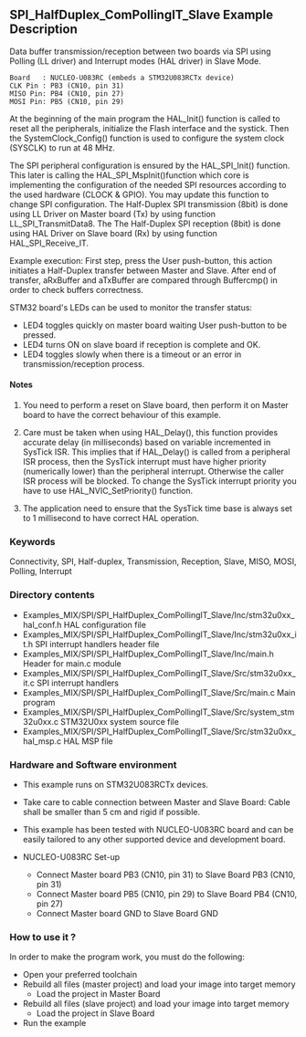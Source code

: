 ## <b>SPI_HalfDuplex_ComPollingIT_Slave Example Description</b>

Data buffer transmission/reception between 
two boards via SPI using Polling (LL driver) and Interrupt modes (HAL driver) in Slave Mode.

	Board	: NUCLEO-U083RC (embeds a STM32U083RCTx device)
	CLK Pin : PB3 (CN10, pin 31)
	MISO Pin: PB4 (CN10, pin 27)
	MOSI Pin: PB5 (CN10, pin 29)

At the beginning of the main program the HAL_Init() function is called to reset 
all the peripherals, initialize the Flash interface and the systick.
Then the SystemClock_Config() function is used to configure the system
clock (SYSCLK) to run at 48 MHz.

The SPI peripheral configuration is ensured by the HAL_SPI_Init() function.
This later is calling the HAL_SPI_MspInit()function which core is implementing
the configuration of the needed SPI resources according to the used hardware (CLOCK & 
GPIO). You may update this function to change SPI configuration.
The Half-Duplex SPI transmission (8bit) is done using LL Driver on Master board (Tx) by using function 
LL_SPI_TransmitData8.
The The Half-Duplex SPI reception (8bit) is done using HAL Driver on Slave board (Rx) by using function 
HAL_SPI_Receive_IT.

Example execution:
First step, press the User push-button, this action initiates a Half-Duplex transfer 
between Master and Slave.
After end of transfer, aRxBuffer and aTxBuffer are compared through Buffercmp() in order to 
check buffers correctness.

STM32 board's LEDs can be used to monitor the transfer status:

 - LED4 toggles quickly on master board waiting User push-button to be pressed.
 - LED4 turns ON on slave board if reception is complete and OK.
 - LED4 toggles slowly when there is a timeout or an error in transmission/reception process.   

#### <b>Notes</b>

 1. You need to perform a reset on Slave board, then perform it on Master board
    to have the correct behaviour of this example.

 2. Care must be taken when using HAL_Delay(), this function provides accurate delay (in milliseconds)
    based on variable incremented in SysTick ISR. This implies that if HAL_Delay() is called from
    a peripheral ISR process, then the SysTick interrupt must have higher priority (numerically lower)
    than the peripheral interrupt. Otherwise the caller ISR process will be blocked.
    To change the SysTick interrupt priority you have to use HAL_NVIC_SetPriority() function.

 3. The application need to ensure that the SysTick time base is always set to 1 millisecond
    to have correct HAL operation.

### <b>Keywords</b>

Connectivity, SPI, Half-duplex, Transmission, Reception, Slave, MISO, MOSI, Polling, Interrupt

### <b>Directory contents</b>  

  - Examples_MIX/SPI/SPI_HalfDuplex_ComPollingIT_Slave/Inc/stm32u0xx_hal_conf.h    HAL configuration file
  - Examples_MIX/SPI/SPI_HalfDuplex_ComPollingIT_Slave/Inc/stm32u0xx_it.h          SPI interrupt handlers header file
  - Examples_MIX/SPI/SPI_HalfDuplex_ComPollingIT_Slave/Inc/main.h                  Header for main.c module  
  - Examples_MIX/SPI/SPI_HalfDuplex_ComPollingIT_Slave/Src/stm32u0xx_it.c          SPI interrupt handlers
  - Examples_MIX/SPI/SPI_HalfDuplex_ComPollingIT_Slave/Src/main.c                  Main program
  - Examples_MIX/SPI/SPI_HalfDuplex_ComPollingIT_Slave/Src/system_stm32u0xx.c      STM32U0xx system source file
  - Examples_MIX/SPI/SPI_HalfDuplex_ComPollingIT_Slave/Src/stm32u0xx_hal_msp.c     HAL MSP file    


### <b>Hardware and Software environment</b>

  - This example runs on STM32U083RCTx devices.

  - Take care to cable connection between Master and Slave Board:
    Cable shall be smaller than 5 cm and rigid if possible.

  - This example has been tested with NUCLEO-U083RC board and can be
    easily tailored to any other supported device and development board.

  - NUCLEO-U083RC Set-up
    - Connect Master board PB3 (CN10, pin 31) to Slave Board PB3 (CN10, pin 31)
    - Connect Master board PB5 (CN10, pin 29) to Slave Board PB4 (CN10, pin 27)
    - Connect Master board GND to Slave Board GND

### <b>How to use it ?</b> 

In order to make the program work, you must do the following:

 - Open your preferred toolchain 
 - Rebuild all files (master project) and load your image into target memory
    - Load the project in Master Board
 - Rebuild all files (slave project) and load your image into target memory
    - Load the project in Slave Board
 - Run the example

 